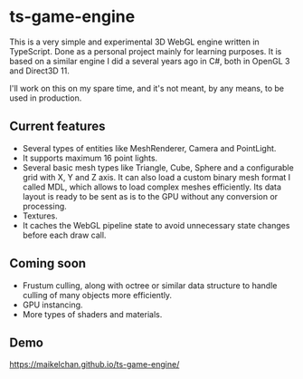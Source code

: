 # ts-game-engine

This is a very simple and experimental 3D WebGL engine written in TypeScript. Done as a personal project mainly for learning purposes. It is based on a similar engine I did a several years ago in C#, both in OpenGL 3 and Direct3D 11.

I'll work on this on my spare time, and it's not meant, by any means, to be used in production. 

## Current features

- Several types of entities like MeshRenderer, Camera and PointLight.
- It supports maximum 16 point lights.
- Several basic mesh types like Triangle, Cube, Sphere and a configurable grid with X, Y and Z axis. It can also load a custom binary mesh format I called MDL, which allows to load complex meshes efficiently. Its data layout is ready to be sent as is to the GPU without any conversion or processing.
- Textures.
- It caches the WebGL pipeline state to avoid unnecessary state changes before each draw call.

## Coming soon

- Frustum culling, along with octree or similar data structure to handle culling of many objects more efficiently.
- GPU instancing.
- More types of shaders and materials.

## Demo

https://maikelchan.github.io/ts-game-engine/